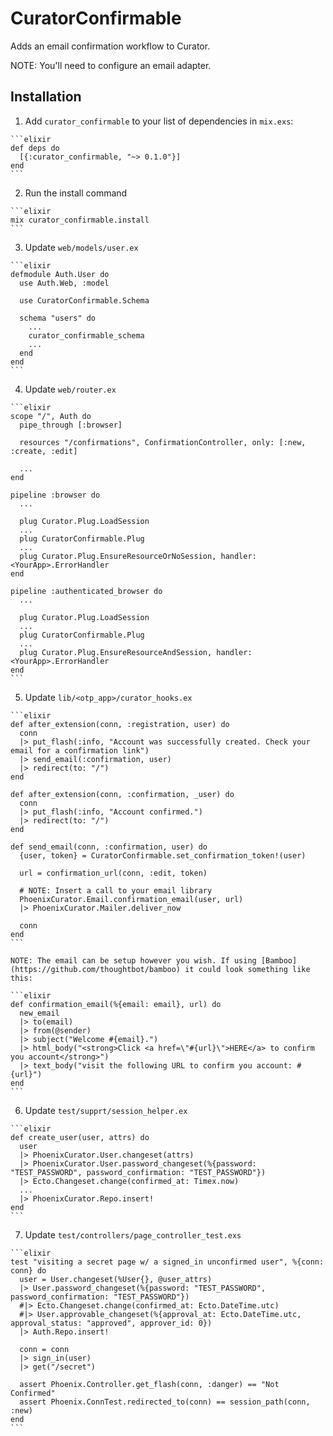 # CuratorConfirmable

Adds an email confirmation workflow to Curator.

NOTE: You'll need to configure an email adapter.

## Installation

  1. Add `curator_confirmable` to your list of dependencies in `mix.exs`:

    ```elixir
    def deps do
      [{:curator_confirmable, "~> 0.1.0"}]
    end
    ```

  2. Run the install command

    ```elixir
    mix curator_confirmable.install
    ```

  3. Update `web/models/user.ex`

    ```elixir
    defmodule Auth.User do
      use Auth.Web, :model

      use CuratorConfirmable.Schema

      schema "users" do
        ...
        curator_confirmable_schema
        ...
      end
    end
    ```

  4. Update `web/router.ex`

    ```elixir
    scope "/", Auth do
      pipe_through [:browser]

      resources "/confirmations", ConfirmationController, only: [:new, :create, :edit]

      ...
    end

    pipeline :browser do
      ...

      plug Curator.Plug.LoadSession
      ...
      plug CuratorConfirmable.Plug
      ...
      plug Curator.Plug.EnsureResourceOrNoSession, handler: <YourApp>.ErrorHandler
    end

    pipeline :authenticated_browser do
      ...

      plug Curator.Plug.LoadSession
      ...
      plug CuratorConfirmable.Plug
      ...
      plug Curator.Plug.EnsureResourceAndSession, handler: <YourApp>.ErrorHandler
    end
    ```

  5. Update `lib/<otp_app>/curator_hooks.ex`

    ```elixir
    def after_extension(conn, :registration, user) do
      conn
      |> put_flash(:info, "Account was successfully created. Check your email for a confirmation link")
      |> send_email(:confirmation, user)
      |> redirect(to: "/")
    end

    def after_extension(conn, :confirmation, _user) do
      conn
      |> put_flash(:info, "Account confirmed.")
      |> redirect(to: "/")
    end

    def send_email(conn, :confirmation, user) do
      {user, token} = CuratorConfirmable.set_confirmation_token!(user)

      url = confirmation_url(conn, :edit, token)

      # NOTE: Insert a call to your email library
      PhoenixCurator.Email.confirmation_email(user, url)
      |> PhoenixCurator.Mailer.deliver_now

      conn
    end
    ```

    NOTE: The email can be setup however you wish. If using [Bamboo](https://github.com/thoughtbot/bamboo) it could look something like this:

    ```elixir
    def confirmation_email(%{email: email}, url) do
      new_email
      |> to(email)
      |> from(@sender)
      |> subject("Welcome #{email}.")
      |> html_body("<strong>Click <a href=\"#{url}\">HERE</a> to confirm you account</strong>")
      |> text_body("visit the following URL to confirm you account: #{url}")
    end
    ```

  6. Update `test/supprt/session_helper.ex`

    ```elixir
    def create_user(user, attrs) do
      user
      |> PhoenixCurator.User.changeset(attrs)
      |> PhoenixCurator.User.password_changeset(%{password: "TEST_PASSWORD", password_confirmation: "TEST_PASSWORD"})
      |> Ecto.Changeset.change(confirmed_at: Timex.now)
      ...
      |> PhoenixCurator.Repo.insert!
    end
    ```

  7. Update `test/controllers/page_controller_test.exs`

    ```elixir
    test "visiting a secret page w/ a signed_in unconfirmed user", %{conn: conn} do
      user = User.changeset(%User{}, @user_attrs)
      |> User.password_changeset(%{password: "TEST_PASSWORD", password_confirmation: "TEST_PASSWORD"})
      #|> Ecto.Changeset.change(confirmed_at: Ecto.DateTime.utc)
      #|> User.approvable_changeset(%{approval_at: Ecto.DateTime.utc, approval_status: "approved", approver_id: 0})
      |> Auth.Repo.insert!

      conn = conn
      |> sign_in(user)
      |> get("/secret")

      assert Phoenix.Controller.get_flash(conn, :danger) == "Not Confirmed"
      assert Phoenix.ConnTest.redirected_to(conn) == session_path(conn, :new)
    end
    ```
